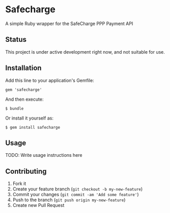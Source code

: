 # Safecharge

A simple Ruby wrapper for the SafeCharge PPP Payment API

## Status

This project is under active development right now, and not suitable for use.

## Installation

Add this line to your application's Gemfile:

    gem 'safecharge'

And then execute:

    $ bundle

Or install it yourself as:

    $ gem install safecharge

## Usage

TODO: Write usage instructions here

## Contributing

1. Fork it
2. Create your feature branch (`git checkout -b my-new-feature`)
3. Commit your changes (`git commit -am 'Add some feature'`)
4. Push to the branch (`git push origin my-new-feature`)
5. Create new Pull Request
